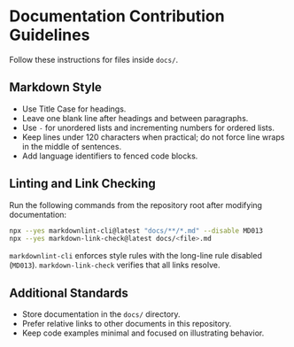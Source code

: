 # Documentation Contribution Guidelines

Follow these instructions for files inside `docs/`.

## Markdown Style

- Use Title Case for headings.
- Leave one blank line after headings and between paragraphs.
- Use `-` for unordered lists and incrementing numbers for ordered lists.
- Keep lines under 120 characters when practical; do not force line wraps in the middle of sentences.
- Add language identifiers to fenced code blocks.

## Linting and Link Checking

Run the following commands from the repository root after modifying documentation:

```bash
npx --yes markdownlint-cli@latest "docs/**/*.md" --disable MD013
npx --yes markdown-link-check@latest docs/<file>.md
```

`markdownlint-cli` enforces style rules with the long-line rule disabled (`MD013`).
`markdown-link-check` verifies that all links resolve.

## Additional Standards

- Store documentation in the `docs/` directory.
- Prefer relative links to other documents in this repository.
- Keep code examples minimal and focused on illustrating behavior.
